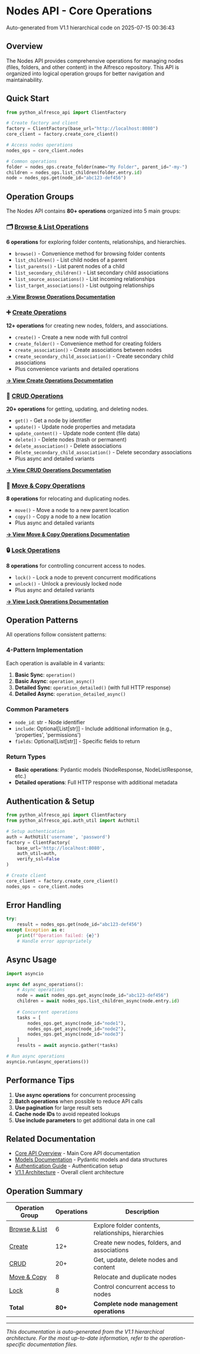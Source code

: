 # Nodes API - Core Operations

Auto-generated from V1.1 hierarchical code on 2025-07-15 00:36:43

## Overview

The Nodes API provides comprehensive operations for managing nodes (files, folders, and other content) in the Alfresco repository. This API is organized into logical operation groups for better navigation and maintainability.

## Quick Start

```python
from python_alfresco_api import ClientFactory

# Create factory and client
factory = ClientFactory(base_url="http://localhost:8080")
core_client = factory.create_core_client()

# Access nodes operations
nodes_ops = core_client.nodes

# Common operations
folder = nodes_ops.create_folder(name="My Folder", parent_id="-my-")
children = nodes_ops.list_children(folder.entry.id)
node = nodes_ops.get(node_id="abc123-def456")
```

## Operation Groups

The Nodes API contains **80+ operations** organized into 5 main groups:

### 🗂️ [Browse & List Operations](browse_operations.md)
**6 operations** for exploring folder contents, relationships, and hierarchies.

- `browse()` - Convenience method for browsing folder contents
- `list_children()` - List child nodes of a parent
- `list_parents()` - List parent nodes of a child
- `list_secondary_children()` - List secondary child associations
- `list_source_associations()` - List incoming relationships
- `list_target_associations()` - List outgoing relationships

**[→ View Browse Operations Documentation](browse_operations.md)**

### ➕ [Create Operations](create_operations.md)
**12+ operations** for creating new nodes, folders, and associations.

- `create()` - Create a new node with full control
- `create_folder()` - Convenience method for creating folders
- `create_association()` - Create associations between nodes
- `create_secondary_child_association()` - Create secondary child associations
- Plus convenience variants and detailed operations

**[→ View Create Operations Documentation](create_operations.md)**

### 🔧 [CRUD Operations](crud_operations.md)
**20+ operations** for getting, updating, and deleting nodes.

- `get()` - Get a node by identifier
- `update()` - Update node properties and metadata
- `update_content()` - Update node content (file data)
- `delete()` - Delete nodes (trash or permanent)
- `delete_association()` - Delete associations
- `delete_secondary_child_association()` - Delete secondary associations
- Plus async and detailed variants

**[→ View CRUD Operations Documentation](crud_operations.md)**

### 📁 [Move & Copy Operations](move_copy_operations.md)
**8 operations** for relocating and duplicating nodes.

- `move()` - Move a node to a new parent location
- `copy()` - Copy a node to a new location
- Plus async and detailed variants

**[→ View Move & Copy Operations Documentation](move_copy_operations.md)**

### 🔒 [Lock Operations](lock_operations.md)
**8 operations** for controlling concurrent access to nodes.

- `lock()` - Lock a node to prevent concurrent modifications
- `unlock()` - Unlock a previously locked node
- Plus async and detailed variants

**[→ View Lock Operations Documentation](lock_operations.md)**

## Operation Patterns

All operations follow consistent patterns:

### 4-Pattern Implementation
Each operation is available in 4 variants:
1. **Basic Sync**: `operation()`
2. **Basic Async**: `operation_async()`
3. **Detailed Sync**: `operation_detailed()` (with full HTTP response)
4. **Detailed Async**: `operation_detailed_async()`

### Common Parameters
- `node_id`: str - Node identifier
- `include`: Optional[List[str]] - Include additional information (e.g., 'properties', 'permissions')
- `fields`: Optional[List[str]] - Specific fields to return

### Return Types
- **Basic operations**: Pydantic models (NodeResponse, NodeListResponse, etc.)
- **Detailed operations**: Full HTTP response with additional metadata

## Authentication & Setup

```python
from python_alfresco_api import ClientFactory
from python_alfresco_api.auth_util import AuthUtil

# Setup authentication
auth = AuthUtil('username', 'password')
factory = ClientFactory(
    base_url='http://localhost:8080',
    auth_util=auth,
    verify_ssl=False
)

# Create client
core_client = factory.create_core_client()
nodes_ops = core_client.nodes
```

## Error Handling

```python
try:
    result = nodes_ops.get(node_id="abc123-def456")
except Exception as e:
    print(f"Operation failed: {e}")
    # Handle error appropriately
```

## Async Usage

```python
import asyncio

async def async_operations():
    # Async operations
    node = await nodes_ops.get_async(node_id="abc123-def456")
    children = await nodes_ops.list_children_async(node.entry.id)
    
    # Concurrent operations
    tasks = [
        nodes_ops.get_async(node_id="node1"),
        nodes_ops.get_async(node_id="node2"),
        nodes_ops.get_async(node_id="node3")
    ]
    results = await asyncio.gather(*tasks)

# Run async operations
asyncio.run(async_operations())
```

## Performance Tips

1. **Use async operations** for concurrent processing
2. **Batch operations** when possible to reduce API calls
3. **Use pagination** for large result sets
4. **Cache node IDs** to avoid repeated lookups
5. **Use include parameters** to get additional data in one call

## Related Documentation

- [Core API Overview](../core_api.md) - Main Core API documentation
- [Models Documentation](../core_models.md) - Pydantic models and data structures
- [Authentication Guide](../../AUTHENTICATION_GUIDE.md) - Authentication setup
- [V1.1 Architecture](../../clients_doc.md) - Overall client architecture

## Operation Summary

| Operation Group | Operations | Description |
|---|---|---|
| [Browse & List](browse_operations.md) | 6 | Explore folder contents, relationships, hierarchies |
| [Create](create_operations.md) | 12+ | Create new nodes, folders, and associations |
| [CRUD](crud_operations.md) | 20+ | Get, update, delete nodes and content |
| [Move & Copy](move_copy_operations.md) | 8 | Relocate and duplicate nodes |
| [Lock](lock_operations.md) | 8 | Control concurrent access to nodes |
| **Total** | **80+** | **Complete node management operations** |

---

*This documentation is auto-generated from the V1.1 hierarchical architecture. For the most up-to-date information, refer to the operation-specific documentation files.*
